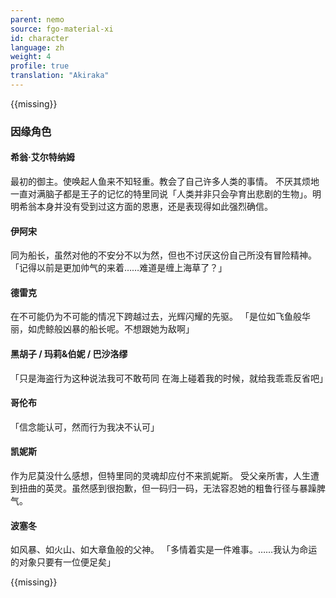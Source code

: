 ```yaml
---
parent: nemo
source: fgo-material-xi
id: character
language: zh
weight: 4
profile: true
translation: "Akiraka"
---
```


{{missing}}

### 因缘角色

#### 希翁·艾尔特纳姆

最初的御主。使唤起人鱼来不知轻重。教会了自己许多人类的事情。
不厌其烦地一直对满脑子都是王子的记忆的特里同说「人类并非只会孕育出悲剧的生物」。明明希翁本身并没有受到过这方面的恩惠，还是表现得如此强烈确信。

#### 伊阿宋

同为船长，虽然对他的不安分不以为然，但也不讨厌这份自己所没有冒险精神。
「记得以前是更加帅气的来着……难道是缠上海草了？」

#### 德雷克

在不可能仍为不可能的情况下跨越过去，光辉闪耀的先驱。
「是位如飞鱼般华丽，如虎鲸般凶暴的船长呢。不想跟她为敌啊」

#### 黑胡子 / 玛莉&伯妮 / 巴沙洛缪

「只是海盗行为这种说法我可不敢苟同
在海上碰着我的时候，就给我乖乖反省吧」

#### 哥伦布

「信念能认可，然而行为我决不认可」

#### 凯妮斯

作为尼莫没什么感想，但特里同的灵魂却应付不来凯妮斯。
受父亲所害，人生遭到扭曲的英灵。虽然感到很抱歉，但一码归一码，无法容忍她的粗鲁行径与暴躁脾气。

#### 波塞冬

如风暴、如火山、如大章鱼般的父神。
「多情着实是一件难事。……我认为命运的对象只要有一位便足矣」​​​​

{{missing}}
